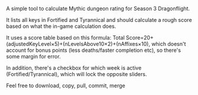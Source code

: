 A simple tool to calculate Mythic dungeon rating for Season 3 Dragonflight. 

It lists all keys in Fortified and Tyrannical and should calculate a rough score based on what the in-game calculation does. 

It uses a score table based on this formula: Total Score=20+(adjustedKeyLevel×5)+(nLevelsAbove10×2)+(nAffixes×10), which doesn't account for bonus points (less deaths/faster completion etc), so there's some margin for error. 

In addition, there's a checkbox for which week is active (Fortified/Tyrannical), which will lock the opposite sliders. 

Feel free to download, copy, pull, commit, merge
